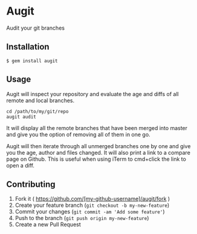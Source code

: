 # Augit

Audit your git branches

## Installation

```shell
$ gem install augit
```

## Usage

Augit will inspect your repository and evaluate the age and diffs of all remote and local branches.

    cd /path/to/my/git/repo
    augit audit


It will display all the remote branches that have been merged into master and give you the option of removing all of them in one go.

Augit will then iterate through all unmerged branches one by one and give you the age, author and files changed. It will also print a link to a compare page on Github. This is useful when using iTerm to cmd+click the link to open a diff.

## Contributing

1. Fork it ( https://github.com/[my-github-username]/augit/fork )
2. Create your feature branch (`git checkout -b my-new-feature`)
3. Commit your changes (`git commit -am 'Add some feature'`)
4. Push to the branch (`git push origin my-new-feature`)
5. Create a new Pull Request
